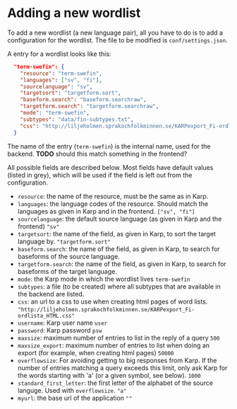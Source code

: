# Adding a new wordlist

To add a new wordlist (a new language pair), all you have to do is to add
a configuration for the wordlist. The file to be modified is `conf/settings.json`.

A entry for a wordlist looks like this:

```json
  "term-swefin": {
    "resource": "term-swefin",
    "languages": ["sv", "fi"],
    "sourcelanguage": "sv",
    "targetsort": "targetform.sort",
    "baseform.search": "baseform.searchraw",
    "targetform.search": "targetform.searchraw",
    "mode": "term-swefin",
    "subtypes": "data/fin-subtypes.txt",
    "css": "http://liljeholmen.sprakochfolkminnen.se/KARPexport_Fi-ordlista_HTML.css"
  }
  ```

The name of the entry (`term-swefin`) is the internal name, used for the backend. **TODO** should this match something in the frontend?

All possible fields are described below. Most fields have default values (listed in grey), which will be used if the field is left out from the configuration.

- `resource`: the name of the resource, must be the same as in Karp.
- `languages`: the language codes of the resource. Should match the languages as given in Karp and in the frontend. `["sv", "fi"]`
- `sourcelanguage`: the default source language (as given in Karp and the frontend) `"sv"`
- `targetsort`: the name of the field, as given in Karp, to sort the target language by. `"targetform.sort"`
- `baseform.search`: the name of the field, as given in Karp, to search for baseforms of the source language.
- `targetform.search`: the name of the field, as given in Karp, to search for baseforms of the target language.
- `mode`: the Karp mode in which the wordlist lives `term-swefin`
- `subtypes`: a file (to be created) where all subtypes that are available in the backend are listed.
- `css`: an url to a css to use when creating html pages of word lists. `"http://liljeholmen.sprakochfolkminnen.se/KARPexport_Fi-ordlista_HTML.css"`
- `username`: Karp user name `user`
- `password`: Karp password `psw`
- `maxsize`: maximum number of entries to list in the reply of a query `500`
- `maxsize_export`: maximum number of entries to list when doing an export (for example, when creating html pages) `50000`
- `overflowsize`: For avoiding getting to big responses from Karp. If
  the number of entries matching a query exceeds this limit, only ask Karp for
  the words starting with 'a' (or a given symbol, see below). `1000`
- `standard_first_letter`: the first letter of the alphabet of the source languge. Used with `overflowsize`. `"a"`
- `myurl`: the base url of the application `""`


